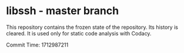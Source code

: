 # libssh - master branch

This repository contains the frozen state of the repository.
Its history is cleared. It is used only for static code
analysis with Codacy.

Commit Time: 1712987211